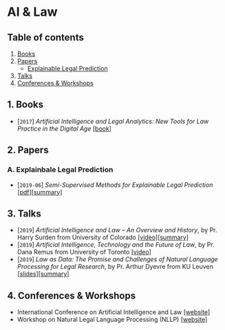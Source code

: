 # AI & Law


## Table of contents
1. [Books](#books)
2. [Papers](#papers)
    - [Explainable Legal Prediction](#explainable)
3. [Talks](#talks)
4. [Conferences & Workshops](#conferences)


## 1. Books <a name="books"></a>

- [`2017`] *Artificial Intelligence and Legal Analytics: New Tools for Law Practice in the Digital Age* [[book]](https://www.cambridge.org/core/books/artificial-intelligence-and-legal-analytics/E7D705EEF392501A1DB180645917E7E0)

## 2. Papers <a name="papers"></a>

### A. Explainbale Legal Prediction <a name="explainable"></a>

- [`2019-06`] *Semi-Supervised Methods for Explainable Legal Prediction* [[pdf]](https://www.researchgate.net/publication/334643454_Semi-Supervised_Methods_for_Explainable_Legal_Prediction)[[summary]](./summaries/branting2019explainable.md)



## 3. Talks <a name="talks"></a>

- [`2019`] *Artificial Intelligence and Law – An Overview and History*, by Pr. Harry Surden from University of Colorado [[video]](https://www.youtube.com/watch?v=BG6YR0xGMRA)[[summary]](./summaries/surden2019history.md)
- [`2019`] *Artificial Intelligence, Technology and the Future of Law*, by Pr. Dana Remus from University of Toronto [[video]](https://www.youtube.com/watch?v=UYSZeHqZnaA)
- [`2019`] *Law as Data: The Promise and Challenges of Natural Language Processing for Legal Research*, by Pr. Arthur Dyevre from KU Leuven [[slides]](https://drive.google.com/open?id=14zWlp2Hkm866MTup_oMZJa5T80fxsWtR)[[summary]](./summaries/dyevre2019nllp.md)


## 4. Conferences & Workshops <a name="conferences"></a>
- International Conference on Artificial Intelligence and Law [[website]](https://dl.acm.org/doi/proceedings/10.1145/3322640#issue-downloads)
- Workshop on Natural Legal Language Processing (NLLP) [[website]](https://sites.google.com/view/nllp/nllp-2019)
